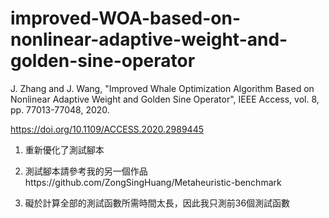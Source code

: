 # improved-WOA-based-on-nonlinear-adaptive-weight-and-golden-sine-operator
J. Zhang and J. Wang, "Improved Whale Optimization Algorithm Based on Nonlinear Adaptive Weight and Golden Sine Operator", IEEE Access, vol. 8, pp. 77013-77048, 2020.

https://doi.org/10.1109/ACCESS.2020.2989445

1. 重新優化了測試腳本

2. 測試腳本請參考我的另一個作品https://github.com/ZongSingHuang/Metaheuristic-benchmark

3. 礙於計算全部的測試函數所需時間太長，因此我只測前36個測試函數
